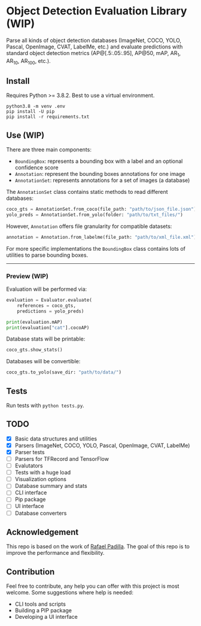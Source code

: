 # Object Detection Evaluation Library (WIP)
Parse all kinds of object detection databases (ImageNet, COCO, YOLO, Pascal, OpenImage, CVAT, LabelMe, etc.) and evaluate predictions with standard object detection metrics (AP@[.5:.05:.95], AP@50, mAP, AR<sub>1</sub>, AR<sub>10</sub>, AR<sub>100</sub>, etc.).

## Install
Requires Python >= 3.8.2. Best to use a virtual environment.

```console
python3.8 -m venv .env
pip install -U pip
pip install -r requirements.txt
```

## Use (WIP)
There are three main components:
- `BoundingBox`: represents a bounding box with a label and an optional confidence score
- `Annotation`: represent the bounding boxes annotations for one image
- `AnnotationSet`: represents annotations for a set of images (a database)

The `AnnotationSet` class contains static methods to read different databases:

```python
coco_gts = AnnotationSet.from_coco(file_path: "path/to/json_file.json")
yolo_preds = AnnotationSet.from_yolo(folder: "path/to/txt_files/")
```

However, `Annotation` offers file granularity for compatible datasets:

```python
annotation = Annotation.from_labelme(file_path: "path/to/xml_file.xml")
```

For more specific implementations the `BoundingBox` class contains lots of utilities to parse bounding boxes.

---
### Preview (WIP)
Evaluation will be performed via:

```python
evaluation = Evaluator.evaluate(
    references = coco_gts,
    predictions = yolo_preds)

print(evaluation.mAP)
print(evaluation["cat"].cocoAP)
```

Database stats will be printable:

```python
coco_gts.show_stats()
```

Databases will be convertible:

```python
coco_gts.to_yolo(save_dir: "path/to/data/")
```

## Tests
Run tests with `python tests.py`.

## TODO
- [x] Basic data structures and utilities
- [x] Parsers (ImageNet, COCO, YOLO, Pascal, OpenImage, CVAT, LabelMe)
- [x] Parser tests
- [ ] Parsers for TFRecord and TensorFlow
- [ ] Evalutators
- [ ] Tests with a huge load
- [ ] Visualization options
- [ ] Database summary and stats
- [ ] CLI interface
- [ ] Pip package
- [ ] UI interface
- [ ] Database converters

## Acknowledgement
This repo is based on the work of [Rafael Padilla](https://github.com/rafaelpadilla/review_object_detection_metrics). The goal of this repo is to improve the performance and flexibility.

## Contribution
Feel free to contribute, any help you can offer with this project is most welcome. Some suggestions where help is needed:
* CLI tools and scripts
* Building a PIP package
* Developing a UI interface
